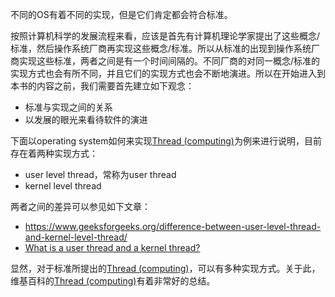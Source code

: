 不同的OS有着不同的实现，但是它们肯定都会符合标准。

按照计算机科学的发展流程来看，应该是首先有计算机理论学家提出了这些概念/标准，然后操作系统厂商再实现这些概念/标准。所以从标准的出现到操作系统厂商实现这些标准，两者之间是有一个时间间隔的。不同厂商的对同一概念/标准的实现方式也会有所不同，并且它们的实现方式也会不断地演进。所以在开始进入到本书的内容之前，我们需要首先建立如下观念：

- 标准与实现之间的关系
- 以发展的眼光来看待软件的演进

下面以operating system如何来实现[Thread (computing)](https://en.wikipedia.org/wiki/Thread_(computing))为例来进行说明，目前存在着两种实现方式：

- user level thread，常称为user thread
- kernel level thread

两者之间的差异可以参见如下文章：

- https://www.geeksforgeeks.org/difference-between-user-level-thread-and-kernel-level-thread/
- [What is a user thread and a kernel thread?](https://superuser.com/questions/455316/what-is-a-user-thread-and-a-kernel-thread)

显然，对于标准所提出的[Thread (computing)](https://en.wikipedia.org/wiki/Thread_(computing))，可以有多种实现方式。关于此，维基百科的[Thread (computing)](https://en.wikipedia.org/wiki/Thread_(computing))有着非常好的总结。